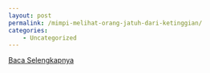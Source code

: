 ```yaml
---
layout: post
permalink: /mimpi-melihat-orang-jatuh-dari-ketinggian/
categories:
    - Uncategorized
---
```


[Baca Selengkapnya](/06)